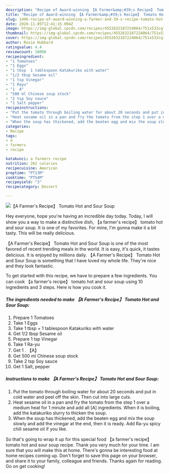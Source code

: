 ```yaml
---
description: "Recipe of Award-winning 【A Farmer&amp;#39;s Recipe】 Tomato Hot and Sour Soup"
title: "Recipe of Award-winning 【A Farmer&amp;#39;s Recipe】 Tomato Hot and Sour Soup"
slug: 1496-recipe-of-award-winning-a-farmer-and-39-s-recipe-tomato-hot-and-sour-soup
date: 2020-11-05T12:41:15.094Z
image: https://img-global.cpcdn.com/recipes/4552632187224064/751x532cq70/a-farmers-recipe-tomato-hot-and-sour-soup-recipe-main-photo.jpg
thumbnail: https://img-global.cpcdn.com/recipes/4552632187224064/751x532cq70/a-farmers-recipe-tomato-hot-and-sour-soup-recipe-main-photo.jpg
cover: https://img-global.cpcdn.com/recipes/4552632187224064/751x532cq70/a-farmers-recipe-tomato-hot-and-sour-soup-recipe-main-photo.jpg
author: Roxie Hubbard
ratingvalue: 4.4
reviewcount: 10098
recipeingredient:
- "1 Tomatoes"
- "1 Eggs"
- "1 tbsp  1 tablespoon Katakuriko with water"
- "1/2 tbsp Sesame oil"
- "1 tsp Vinegar"
- "1 Rayu"
- "1  A"
- "500 ml Chinese soup stock"
- "2 tsp Soy sauce"
- "1 Salt pepper"
recipeinstructions:
- "Put the tomato through boiling water for about 20 seconds and put in cold water and peel off the skin. Then cut into large cuts."
- "Heat sesame oil in a pan and fry the tomato from the step 1 over a medium heat for 1 minute and add all [A] ingredients. When it is boiling, add the katakuriko slurry to thicken the soup."
- "When the soup has thickened, add the beaten egg and mix the soup slowly and add the vinegar at the end, then it is ready. Add Ra-yu spicy chili sesame oil if you like."
categories:
- Recipe
tags:
- a
- farmers
- recipe

katakunci: a farmers recipe 
nutrition: 261 calories
recipecuisine: American
preptime: "PT13M"
cooktime: "PT54M"
recipeyield: "3"
recipecategory: Dessert

---
```



![【A Farmer&#39;s Recipe】 Tomato Hot and Sour Soup](https://img-global.cpcdn.com/recipes/4552632187224064/751x532cq70/a-farmers-recipe-tomato-hot-and-sour-soup-recipe-main-photo.jpg)

Hey everyone, hope you're having an incredible day today. Today, I will show you a way to make a distinctive dish, 【a farmer&#39;s recipe】 tomato hot and sour soup. It is one of my favorites. For mine, I'm gonna make it a bit tasty. This will be really delicious.

【A Farmer&#39;s Recipe】 Tomato Hot and Sour Soup is one of the most favored of recent trending meals in the world. It is easy, it's quick, it tastes delicious. It is enjoyed by millions daily. 【A Farmer&#39;s Recipe】 Tomato Hot and Sour Soup is something that I have loved my whole life. They're nice and they look fantastic.




To get started with this recipe, we have to prepare a few ingredients. You can cook 【a farmer&#39;s recipe】 tomato hot and sour soup using 10 ingredients and 3 steps. Here is how you cook it.

<!--inarticleads1-->

##### The ingredients needed to make 【A Farmer&#39;s Recipe】 Tomato Hot and Sour Soup:

1. Prepare 1 Tomatoes
1. Take 1 Eggs
1. Take 1 tbsp + 1 tablespoon Katakuriko with water
1. Get 1/2 tbsp Sesame oil
1. Prepare 1 tsp Vinegar
1. Take 1 Ra-yu
1. Get 1 . 【A】
1. Get 500 ml Chinese soup stock
1. Take 2 tsp Soy sauce
1. Get 1 Salt, pepper




<!--inarticleads2-->

##### Instructions to make 【A Farmer&#39;s Recipe】 Tomato Hot and Sour Soup:

1. Put the tomato through boiling water for about 20 seconds and put in cold water and peel off the skin. Then cut into large cuts.
1. Heat sesame oil in a pan and fry the tomato from the step 1 over a medium heat for 1 minute and add all [A] ingredients. When it is boiling, add the katakuriko slurry to thicken the soup.
1. When the soup has thickened, add the beaten egg and mix the soup slowly and add the vinegar at the end, then it is ready. Add Ra-yu spicy chili sesame oil if you like.




So that's going to wrap it up for this special food 【a farmer&#39;s recipe】 tomato hot and sour soup recipe. Thank you very much for your time. I am sure that you will make this at home. There's gonna be interesting food at home recipes coming up. Don't forget to save this page on your browser, and share it to your family, colleague and friends. Thanks again for reading. Go on get cooking!
